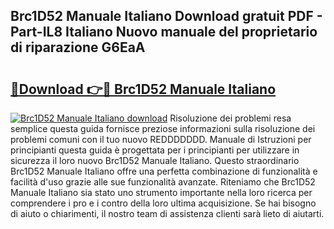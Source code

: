 ## Brc1D52 Manuale Italiano Download gratuit PDF - Part-IL8 Italiano Nuovo manuale del proprietario di riparazione G6EaA

# <h2><a href="http://df965n.blite.top/?on=Brc1D52+Manuale+Italiano">🔗Download 👉🔴 Brc1D52 Manuale Italiano</a></h2>

[![Brc1D52 Manuale Italiano download](https://i.imgur.com/lujVjoI.png)](http://df965n.blite.top/?on=Brc1D52+Manuale+Italiano)
Risoluzione dei problemi resa semplice questa guida fornisce preziose informazioni sulla risoluzione dei problemi comuni con il tuo nuovo REDDDDDDD. Manuale di Istruzioni per principianti questa guida è progettata per i principianti per utilizzare in sicurezza il loro nuovo Brc1D52 Manuale Italiano. Questo straordinario Brc1D52 Manuale Italiano offre una perfetta combinazione di funzionalità e facilità d'uso grazie alle sue funzionalità avanzate. Riteniamo che Brc1D52 Manuale Italiano sia stato uno strumento importante nella loro ricerca per comprendere i pro e i contro della loro ultima acquisizione. Se hai bisogno di aiuto o chiarimenti, il nostro team di assistenza clienti sarà lieto di aiutarti.
